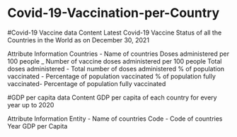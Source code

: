 # Covid-19-Vaccination-per-Country

#Covid-19 Vaccine data
  Content
  Latest Covid-19 Vaccine Status of all the Countries in the World as on December 30, 2021

  Attribute Information
  Countries - Name of countries
  Doses administered per 100 people _ Number of vaccine doses administered per 100 people
  Total doses administered - Total number of doses administered
  % of population vaccinated - Percentage of population vaccinated
  % of population fully vaccinated- Percentage of population fully vaccinated

  #GDP per capita data
  Content
  GDP per capita of each country for every year up to 2020

  Attribute Information
  Entity - Name of countries
  Code - Code of countries
  Year
  GDP per Capita
